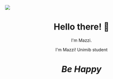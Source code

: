 <img src="https://raw.githubusercontent.com/mazzi-ni/mazzi-ni/main/asstes/image.jpg" style="border-radius:10%;">
<h1 align='center'> Hello there! 👋</h1>
<p align='center'>
I'm Mazzi.
</p>
<p align='center'>I'm Mazzi! Unimib student </p>

<h1 align='center'><i>Be Happy</i></h1>
